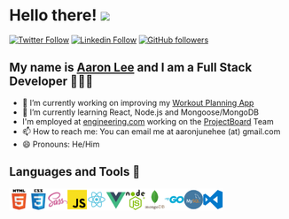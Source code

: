 # Hello there! <img src="https://media.giphy.com/media/CSpPYHESgafhyeo8YJ/giphy.gif" width="35px">

[![Twitter Follow](https://img.shields.io/twitter/follow/aaronjunehee?style=social)](https://twitter.com/aaronjunehee)
[![Linkedin Follow](https://img.shields.io/badge/aaronjunehee-blue?style=flat&logo=linkedin&labelColor=blue)](https://www.linkedin.com/in/aaron-lee-0279bb7a/)
[![GitHub followers](https://img.shields.io/github/followers/aaronjunehee?style=social)](https://github.com/aaronjunehee)


## My name is [Aaron Lee](https://aaronjunehee.com) and I am a Full Stack Developer 👨🏻‍💻

- 🔭 I’m currently working on improving my [Workout Planning App](https://github.com/aaronjunehee/workout-log)
- 🌱 I’m currently learning React, Node.js and Mongoose/MongoDB
- I'm employed at [engineering.com](https://www.engineering.com/) working on the [ProjectBoard](https://projectboard.world/) Team
- 📫 How to reach me: You can email me at aaronjunehee (at) gmail.com
- 😄 Pronouns: He/Him

## Languages and Tools 👋
<img width="35px" src="./icons/html5.png" align="left" alt="HTML5" title="HTML5">
<img width="35px" src="./icons/css3.png" align="left" alt="CSS3" title="CSS3">
<img width="35px" src="./icons/sass.png" align="left" alt="SCSS" title="SCSS">
<img width="35px" src="./icons/javascript.png" align="left" alt="JavaScript" title="JavaScript">
<img width="35px" src="./icons/react.png" align="left" alt="React.js" title="React.js">
<img width="35px" src="./icons/vue.png" align="left" alt="Vue.js" title="Vue.js">
<img width="35px" src="./icons/nodejs.png" align="left" alt="Node.js" title="">
<img width="35px" src="./icons/mongodb.png" align="left" alt="MongoDB" title="MongoDB">
<img width="35px" src="./icons/go.png" align="left" alt="Go" title="Go">
<img width="35px" src="./icons/mysql.png" align="left" alt="MySQL" title="MySQL">
<img width="35px" src="./icons/vscode.png" align="left" alt="Visual Studio Code" title="Visual Studio Code">
